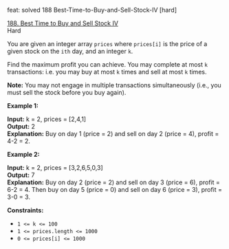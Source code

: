 feat: solved 188 Best-Time-to-Buy-and-Sell-Stock-IV [hard]

[188. Best Time to Buy and Sell Stock IV](https://leetcode.com/problems/best-time-to-buy-and-sell-stock-iv/)  
Hard

You are given an integer array  `prices`  where  `prices[i]`  is the price of a given stock on the  `ith`  day, and an integer  `k`.

Find the maximum profit you can achieve. You may complete at most  `k`  transactions: i.e. you may buy at most  `k`  times and sell at most  `k`  times.

**Note:**  You may not engage in multiple transactions simultaneously (i.e., you must sell the stock before you buy again).

**Example 1:**

**Input:** k = 2, prices = [2,4,1]  
**Output:** 2  
**Explanation:** Buy on day 1 (price = 2) and sell on day 2 (price = 4), profit = 4-2 = 2.

**Example 2:**

**Input:** k = 2, prices = [3,2,6,5,0,3]  
**Output:** 7  
**Explanation:** Buy on day 2 (price = 2) and sell on day 3 (price = 6), profit = 6-2 = 4. Then buy on day 5 (price = 0) and sell on day 6 (price = 3), profit = 3-0 = 3.

**Constraints:**

-   `1 <= k <= 100`
-   `1 <= prices.length <= 1000`
-   `0 <= prices[i] <= 1000`